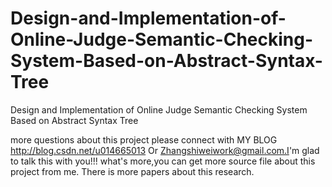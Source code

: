 # Design-and-Implementation-of-Online-Judge-Semantic-Checking-System-Based-on-Abstract-Syntax-Tree
Design and Implementation of Online Judge Semantic Checking System Based on Abstract Syntax Tree

more questions about this project please connect with MY BLOG http://blog.csdn.net/u014665013 Or Zhangshiweiwork@gmail.com.I'm glad to talk this with you!!! what's more,you can get more source file about this project from me. There is more papers about this research.
